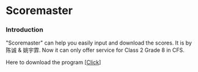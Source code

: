 # Scoremaster

### Introduction

"Scoremaster" can help you easily input and download the scores.
It is by 陈诚 & 姚宇霏.
Now it can only offer service for Class 2 Grade 8 in CFS.

Here to download the program [[Click](https://github.com/cheng08032005Strange/Scoremaster/blob/2.0/Scoremaster%20v2.0%20by%20%E9%99%88%E8%AF%9A%20%EF%BC%86%20%E5%A7%9A%E5%AE%87%E9%9C%8F.rar)]
